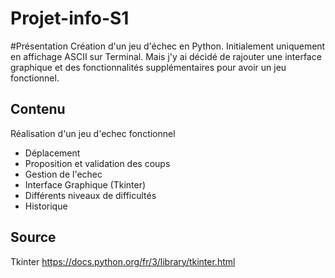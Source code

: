 # Projet-info-S1
#Présentation
Création d'un jeu d'échec en Python. Initialement uniquement en affichage ASCII sur Terminal. Mais j'y ai décidé de rajouter une interface graphique et des fonctionnalités supplémentaires pour avoir un jeu fonctionnel.

## Contenu
Réalisation d'un jeu d'echec fonctionnel 
- Déplacement
- Proposition et validation des coups
- Gestion de l'echec 
- Interface Graphique (Tkinter)
- Différents niveaux de difficultés
- Historique

## Source
Tkinter https://docs.python.org/fr/3/library/tkinter.html
